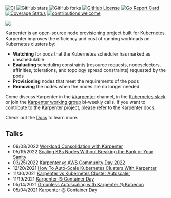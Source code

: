 [![CI](https://github.com/aws/karpenter-provider-aws/actions/workflows/ci.yaml/badge.svg?branch=main)](https://github.com/aws/karpenter/actions/workflows/ci.yaml)
![GitHub stars](https://img.shields.io/github/stars/aws/karpenter-provider-aws)
![GitHub forks](https://img.shields.io/github/forks/aws/karpenter-provider-aws)
[![GitHub License](https://img.shields.io/badge/License-Apache%202.0-ff69b4.svg)](https://github.com/aws/karpenter-provider-aws/blob/main/LICENSE)
[![Go Report Card](https://goreportcard.com/badge/github.com/aws/karpenter-provider-aws)](https://goreportcard.com/report/github.com/aws/karpenter)
[![Coverage Status](https://coveralls.io/repos/github/aws/karpenter-provider-aws/badge.svg?branch=main)](https://coveralls.io/github/aws/karpenter?branch=main)
[![contributions welcome](https://img.shields.io/badge/contributions-welcome-brightgreen.svg?style=flat)](https://github.com/aws/karpenter-provider-aws/issues)

![](website/static/banner.png)

Karpenter is an open-source node provisioning project built for Kubernetes.
Karpenter improves the efficiency and cost of running workloads on Kubernetes clusters by:

* **Watching** for pods that the Kubernetes scheduler has marked as unschedulable
* **Evaluating** scheduling constraints (resource requests, nodeselectors, affinities, tolerations, and topology spread constraints) requested by the pods
* **Provisioning** nodes that meet the requirements of the pods
* **Removing** the nodes when the nodes are no longer needed

Come discuss Karpenter in the [#karpenter](https://kubernetes.slack.com/archives/C02SFFZSA2K) channel, in the [Kubernetes slack](https://slack.k8s.io/) or join the [Karpenter working group](https://karpenter.sh/docs/contributing/working-group/) bi-weekly calls. If you want to contribute to the Karpenter project, please refer to the Karpenter docs.

Check out the [Docs](https://karpenter.sh/docs/) to learn more.

## Talks
- 09/08/2022 [Workload Consolidation with Karpenter](https://youtu.be/BnksdJ3oOEs)
- 05/19/2022 [Scaling K8s Nodes Without Breaking the Bank or Your Sanity](https://www.youtube.com/watch?v=UBb8wbfSc34)
- 03/25/2022 [Karpenter @ AWS Community Day 2022](https://youtu.be/sxDtmzbNHwE?t=3931)
- 12/20/2021 [How To Auto-Scale Kubernetes Clusters With Karpenter](https://youtu.be/C-2v7HT-uSA)
- 11/30/2021 [Karpenter vs Kubernetes Cluster Autoscaler](https://youtu.be/3QsVRHVdOnM)
- 11/19/2021 [Karpenter @ Container Day](https://youtu.be/qxWJRUF6JJc)
- 05/14/2021 [Groupless Autoscaling with Karpenter @ Kubecon](https://www.youtube.com/watch?v=43g8uPohTgc)
- 05/04/2021 [Karpenter @ Container Day](https://youtu.be/MZ-4HzOC_ac?t=7137)
